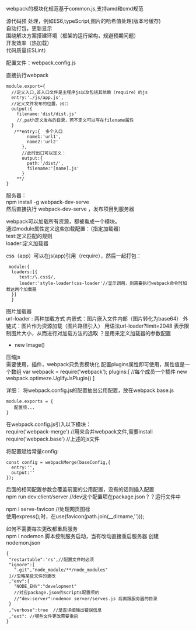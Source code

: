webpack的模块化规范基于common.js,支持amd和cmd规范   

源代码预 处理，例如ES6,typeScript,图片的哈希值处理(版本号缓存)  
自动打包，更新显示  
围绕解决方案搭建环境（框架的运行架构，规避预期问题）  
开发效率（热加载）  
代码质量(ESLint）  

配置文件：webpack.config.js  

直接执行webpack  
```
module.export={
  //定义入口,该入口文件是主程序js以及包括其依赖（require）的js
  entry:'./js/app.js',
  //定义文件发布的位置，出口
  output:{
    filename:'dist/dist.js'
    //,path定义发布的目录，若不定义可以写在filename属性 
  }
   /**entry:{  多个入口
        name1:'url1',
        name2:'url2'
      },
      //此时出口可以定义：
      output:{
        path:'/dist/',
        filename:'[name].js'
      }
    **/
}
```
服务器：   
npm install -g webpack-dev-serve  
然后直接执行 webpack-dev-serve  ，发布项目到服务器  
 
webpack可以加载所有资源，都被看成一个模块。  
通过module属性定义这些加载配置：（指定加载器）  
     test:定义匹配的规则  
     loader:定义加载器  
     
 css（app）可以在js(app)引用（require），然后一起打包：
```
 module:{
  loaders:[{
     test:/\.css$/,
     loader:'style-loader!css-loader'//显示调用，则需要执行webpack命令时加载这两个加载器
  }]
  }
```

图片加载器  
url-loader : 两种加载方式
   内嵌式：图片嵌入文件内部（图片转化为base64）
   外链式：图片作为资源加载（图片路径引入）
用语法url-loader?limit=2048 表示限制图片大小，从而进行对加载方法的选取
？是用来定义加载器的参数配置

*  new Image()

压缩js   
需要使用，插件，webpack只负责模块化
配置plugins属性即可使用，属性值是一个数组
var webpack = require('webpack');
plugins:[
    //每个成员一个插件
    new webpack.optimeze.UglifyJsPlugin()
]



详细：
将webpack.config.js的配置抽出公用配置，放在webpack.base.js  
```
module.exports = {
   配置项...
}
```
在webpack.config.js引入以下模块：   
require('webpack-merge') //用来合并webpack文件,需要install 
require('webpack.base')  //上述的js文件

将配置赋给常量config:   
```
const config = webpackMerge(baseConfig,{
  entry:'',
  output:''
});
```
后面的相同配置参数会覆盖前面的公用配置，没有的话则插入配置  
npm run dev:client/server   //dev这个配置项在package.json？？运行文件中

npm i serve-favicon  //处理网页图标  
使用express();时，在use(favicon(path.join(__dirname,'')));  

如何不需要每次更改都重启服务  
npm i nodemon  脚本控制服务启动，当有改动直接重启服务器
创建nodemon.json  
 ```
{
  "restartable":'rs',//配置文件时必须
  "ignore":[
    ".git","node_module/**/node_modules"
  ]//忽略某些文件的更改
  ,"env":{
    "NODE_ENV":"development"  
    //对应package.json的scripts配置项的
    //"dev:server":nodemon server/serves.js 后面跟服务器的目录
  }
  ,"verbose":true  //是否详细输出错误信息
  ,"ext": //哪些文件更改需要重启 
}
```
